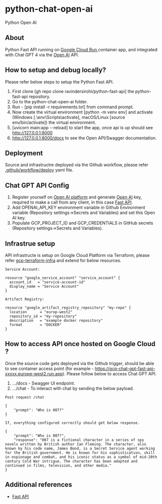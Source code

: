 # python-chat-open-ai
Python Open AI

## About
Python Fast API running on [Google Cloud Run ](https://cloud.google.com/run/docs/quickstarts/build-and-deploy/deploy-python-service) container app, and integrated with Chat GPT 4 via the [Open AI](https://platform.openai.com/docs/overview) API.

## How to setup and debug locally?

Please refer below steps to setup the Python Fast API.

1. First clone [gh repo clone ravindersirohi/python-fast-api] the python-fast-api repository.
2. Go to the python-chat-open-ai folder.
3. Run - [pip install -r requirements.txt] from command prompt.
4. Now create the virtual environment [python -m venv env] and activate (Windows [.\env\Scripts\activate], macOS/Linux [source env/bin/activate]) the virtual environment.
5. [uvicorn main:app --reload] to start the app, once api is up should see http://127.0.0.1:8000
6. http://127.0.0.1:8000/docs to see the Open API/Swagger documentation.

## Deployment

Source and infrastructre deployed via the Github workflow, please refer [.github/workflow/deploy](https://github.com/ravindersirohi/python-chat-open-ai/blob/main/.github/workflows/deploy.yml) yaml file.

## Chat GPT API Config
1. Register yourself on [Open AI platform](https://platform.openai.com/) and generate [Open AI](https://platform.openai.com/settings/organization/api-keys) key, required to make a call from any client, in this case [Fast API](https://fastapi.tiangolo.com/).
2. Add OPENAI_API_KEY environment variable in Github Environment variable (Repository settings->Secrets and Variables) and set this Open AI key.
3. Populate GCP_PROJECT_ID and GCP_CREDENTIALS in GitHub secrets (Repository settings->Secrets and Variables).

## Infrastrue setup
API infrastructe is setup on Google Cloud Platform via Terraform, please refer [gcp-terraform-infra](https://github.com/ravindersirohi/gcp-terraform-infra) and extend for below resources.

```
Service Account:

resource "google_service_account" "service_account" {
  account_id   = "service-account-id"
  display_name = "Service Account"
}

Artifact Registry:

resource "google_artifact_registry_repository" "my-repo" {
  location      = "europ-west2"
  repository_id = "my-repository"
  description   = "example docker repository"
  format        = "DOCKER"
}

```

## How to access API once hosted on Google Cloud ?

Once the source code gets deployed via the Github trigger, should be able to see container access point (for example - https://gcp-chat-gpt-fast-api-xxxxx.europe-west2.run.app).
Please follow below to access Chat GPT API.

1. .../docs - Swagger UI endpoint.
2. .../chat - To interact with chat by sending the below payload.
```
Post request /chat

{
    "prompt": "Who is 007?"
}

If, everything configured correctly should get below response.

{
    "prompt": "Who is 007?",
    "response": "007 is a fictional character in a series of spy novels written by British author Ian Fleming. The character, also known by his code name, James Bond, is a Secret Service agent working for the British government. He is known for his sophistication, skill in espionage and combat, and his iconic status as a symbol of mid-20th century Cold War intrigue. The character has been adapted and continued in films, television, and other media."
}

```

## Additional references

- [Fast API](https://fastapi.tiangolo.com/)
